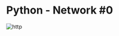 # Python - Network #0
![http](https://user-images.githubusercontent.com/85587286/169082276-622fb586-4cd1-4f11-8d04-b4a800df486b.png)
